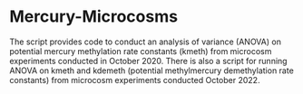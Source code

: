 # Mercury-Microcosms
The script provides code to conduct an analysis of variance (ANOVA) on potential mercury methylation rate constants (kmeth) from microcosm experiments conducted in October 2020.  There is also a script for running ANOVA on kmeth and kdemeth (potential methylmercury demethylation rate constants) from microcosm experiments conducted October 2022.
